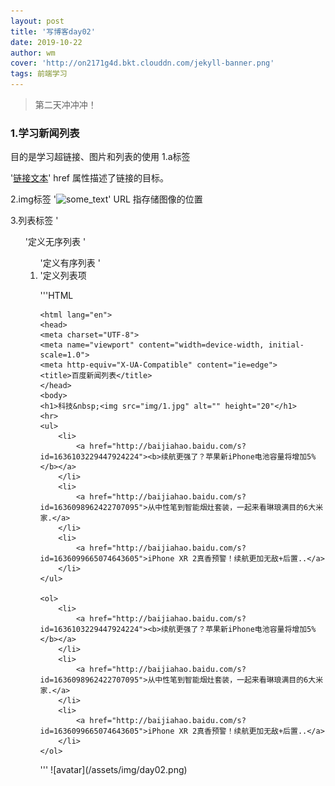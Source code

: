 ```yaml
---
layout: post
title: '写博客day02'
date: 2019-10-22
author: wm
cover: 'http://on2171g4d.bkt.clouddn.com/jekyll-banner.png'
tags: 前端学习
---
```


>第二天冲冲冲！

### 1.学习新闻列表
目的是学习超链接、图片和列表的使用
1.a标签

'<a href="url">链接文本</a>'
href 属性描述了链接的目标。

2.img标签
'<img src="url" alt="some_text">'
URL 指存储图像的位置

3.列表标签
'<ul>'定义无序列表
'<ol>'定义有序列表
'<li>'定义列表项

'''HTML
   <!DOCTYPE html>
    <html lang="en">
    <head>
    <meta charset="UTF-8">
    <meta name="viewport" content="width=device-width, initial-scale=1.0">
    <meta http-equiv="X-UA-Compatible" content="ie=edge">
    <title>百度新闻列表</title>
    </head>
    <body>
    <h1>科技&nbsp;<img src="img/1.jpg" alt="" height="20"</h1>
    <hr>
    <ul>
        <li>
            <a href="http://baijiahao.baidu.com/s?id=1636103229447924224"><b>续航更强了？苹果新iPhone电池容量将增加5%</b></a>
        </li>
        <li>
            <a href="http://baijiahao.baidu.com/s?id=1636098962422707095">从中性笔到智能烟灶套装，一起来看琳琅满目的6大米家.</a>
        </li>
        <li>
            <a href="http://baijiahao.baidu.com/s?id=1636099665074643605">iPhone XR 2真香预警！续航更加无敌+后置..</a>
        </li>
    </ul>
 
    <ol>
        <li>
            <a href="http://baijiahao.baidu.com/s?id=1636103229447924224"><b>续航更强了？苹果新iPhone电池容量将增加5%</b></a>
        </li>
        <li>
            <a href="http://baijiahao.baidu.com/s?id=1636098962422707095">从中性笔到智能烟灶套装，一起来看琳琅满目的6大米家.</a>
        </li>
        <li>
            <a href="http://baijiahao.baidu.com/s?id=1636099665074643605">iPhone XR 2真香预警！续航更加无敌+后置..</a>
        </li>
    </ol>
 
</body>
</html>
'''
![avatar](/assets/img/day02.png)
